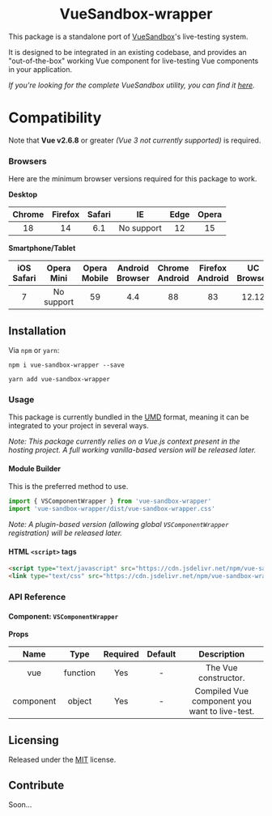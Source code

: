 # <div align="center">VueSandbox-wrapper</div>

This package is a standalone port of [VueSandbox](git@github.com:mekkanix/vue-sandbox-wrapper.git)'s live-testing system.

It is designed to be integrated in an existing codebase, and provides an "out-of-the-box" working Vue component for live-testing Vue components in your application.

*If you're looking for the complete VueSandbox utility, you can find it [here](https://github.com/mekkanix/vue-sandbox).*

# Compatibility

Note that **Vue v2.6.8** or greater *(Vue 3 not currently supported)* is required.

### Browsers

Here are the minimum browser versions required for this package to work.

**Desktop**

| Chrome | Firefox | Safari | IE         | Edge | Opera |
|:------:|:-------:|:------:|:----------:|:----:|:-----:|
| 18     | 14      | 6.1    | No support | 12   | 15    |

**Smartphone/Tablet**

| iOS Safari | Opera Mini | Opera Mobile | Android Browser | Chrome Android | Firefox Android | UC Browser | Samsung | QQ Browser | Baidu | KaiOS |
|:----------:|:----------:|:------------:|:---------------:|:--------------:|:---------------:|:----------:|:-------:|:----------:|:-----:|:-----:|
| 7          | No support | 59           | 4.4             | 88             | 83              | 12.12      | 4       | 10.4       | 7.12  | 2.5   |

## Installation

Via `npm` or `yarn`:

```
npm i vue-sandbox-wrapper --save
```

```
yarn add vue-sandbox-wrapper
```

### Usage

This package is currently bundled in the [UMD](https://github.com/umdjs/umd) format, meaning it can be integrated to your project in several ways.

*Note: This package currently relies on a Vue.js context present in the hosting project. A full working vanilla-based version will be released later.*

#### Module Builder

This is the preferred method to use.

```js
import { VSComponentWrapper } from 'vue-sandbox-wrapper'
import 'vue-sandbox-wrapper/dist/vue-sandbox-wrapper.css'
```

*Note: A plugin-based version (allowing global `VSComponentWrapper` registration) will be released later.*

#### HTML `<script>` tags

```html
<script type="text/javascript" src="https://cdn.jsdelivr.net/npm/vue-sandbox-wrapper@1.0.0-beta.1/dist/vue-sandbox-wrapper.js"></script>
<link type="text/css" src="https://cdn.jsdelivr.net/npm/vue-sandbox-wrapper@1.0.0-beta.1/dist/vue-sandbox-wrapper.css">
```

### API Reference

#### Component: `VSComponentWrapper`

**Props**

| Name      | Type     | Required | Default | Description |
|:---------:|:--------:|:--------:|:-------:|:-----------:|
| vue       | function | Yes      | -       | The Vue constructor. |
| component | object  | Yes      | -       | Compiled Vue component you want to live-test. |

## Licensing

Released under the [MIT](https://opensource.org/licenses/MIT) license.

## Contribute

Soon...

